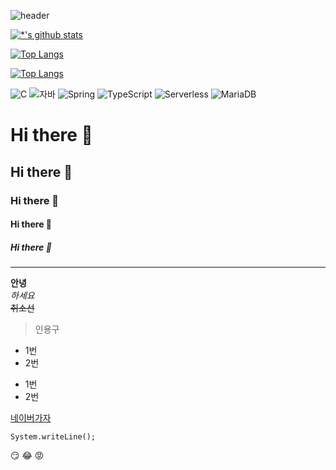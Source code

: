![header](https://capsule-render.vercel.app/api?type=wave&color=auto&height=300&section=header&text=최강%20자바개발자&fontSize=90)

[![*'s github stats](https://github-readme-stats.vercel.app/api?username=Conrad1301)](https://github.com/Conrad1301)

[![Top Langs](https://github-readme-stats.vercel.app/api/top-langs/?username=Conrad1301)](https://github.com/Conrad1301/github-readme-stats)

[![Top Langs](https://github-readme-stats.vercel.app/api/top-langs/?username=Conrad1301&layout=compact)](https://github.com/Conrad1301/github-readme-stats)

![C](https://img.shields.io/badge/-C-123456?style=flat-square&logo=C&logoColor=black)
![자바](https://img.shields.io/badge/-자바-007396?style=flat&logo=Java&logoColor=ffffff)
![Spring](https://img.shields.io/badge/-Spring-6DB33F?style=for-the-badge&logo=Spring&logoColor=white)
![TypeScript](https://img.shields.io/badge/-TypeScript-3178C6?style=flat-square&logo=TypeScript&logoColor=white)
![Serverless](https://img.shields.io/badge/-Serverless-FD5750?style=flat-square&logo=Serverless&logoColor=magenta)
![MariaDB](https://img.shields.io/badge/-MariaDB-1F305F?style=flat-square&logo=mariadb&logoColor=white)

# Hi there 👋
## Hi there 👋
### Hi there 👋
#### Hi there 👋
##### Hi there 👋
---

**안녕**<br>
*하세요*<br>
~~취소선~~


>인용구
* 1번
* 2번
- 1번
- 2번


[네이버가자](http://www.naver.com)

```
System.writeLine();
```

:smirk:
:joy:
:rage:
